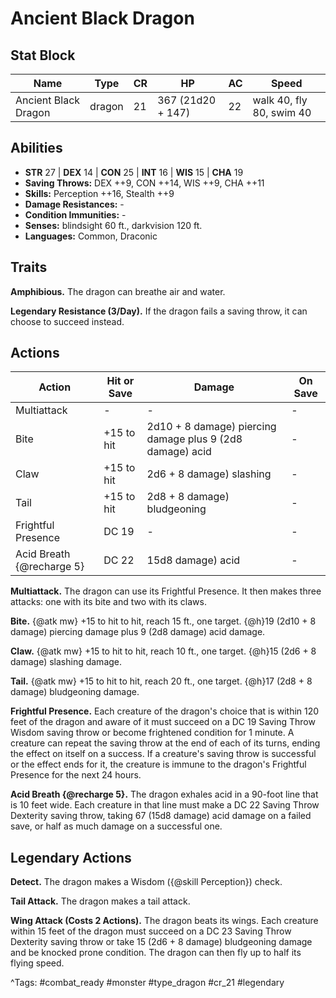 # Ancient Black Dragon

## Stat Block

| Name | Type | CR | HP | AC | Speed |
|------|------|----|----|----|-------|
| Ancient Black Dragon | dragon | 21 | 367 (21d20 + 147) | 22 | walk 40, fly 80, swim 40 |

## Abilities

- **STR** 27 | **DEX** 14 | **CON** 25 | **INT** 16 | **WIS** 15 | **CHA** 19
- **Saving Throws:** DEX ++9, CON ++14, WIS ++9, CHA ++11  
- **Skills:** Perception ++16, Stealth ++9  
- **Damage Resistances:** -  
- **Condition Immunities:** -  
- **Senses:** blindsight 60 ft., darkvision 120 ft.  
- **Languages:** Common, Draconic

## Traits

**Amphibious.** The dragon can breathe air and water.

**Legendary Resistance (3/Day).** If the dragon fails a saving throw, it can choose to succeed instead.


## Actions

| Action | Hit or Save | Damage | On Save |
|--------|--------------|--------|----------|
| Multiattack | - | - | - |
| Bite | +15 to hit | 2d10 + 8 damage) piercing damage plus 9 (2d8 damage) acid | - |
| Claw | +15 to hit | 2d6 + 8 damage) slashing | - |
| Tail | +15 to hit | 2d8 + 8 damage) bludgeoning | - |
| Frightful Presence | DC 19 | - | - |
| Acid Breath {@recharge 5} | DC 22 | 15d8 damage) acid | - |

**Multiattack.** The dragon can use its Frightful Presence. It then makes three attacks: one with its bite and two with its claws.

**Bite.** {@atk mw} +15 to hit to hit, reach 15 ft., one target. {@h}19 (2d10 + 8 damage) piercing damage plus 9 (2d8 damage) acid damage.

**Claw.** {@atk mw} +15 to hit to hit, reach 10 ft., one target. {@h}15 (2d6 + 8 damage) slashing damage.

**Tail.** {@atk mw} +15 to hit to hit, reach 20 ft., one target. {@h}17 (2d8 + 8 damage) bludgeoning damage.

**Frightful Presence.** Each creature of the dragon's choice that is within 120 feet of the dragon and aware of it must succeed on a DC 19 Saving Throw Wisdom saving throw or become frightened condition for 1 minute. A creature can repeat the saving throw at the end of each of its turns, ending the effect on itself on a success. If a creature's saving throw is successful or the effect ends for it, the creature is immune to the dragon's Frightful Presence for the next 24 hours.

**Acid Breath {@recharge 5}.** The dragon exhales acid in a 90-foot line that is 10 feet wide. Each creature in that line must make a DC 22 Saving Throw Dexterity saving throw, taking 67 (15d8 damage) acid damage on a failed save, or half as much damage on a successful one.

## Legendary Actions

**Detect.** The dragon makes a Wisdom ({@skill Perception}) check.

**Tail Attack.** The dragon makes a tail attack.

**Wing Attack (Costs 2 Actions).** The dragon beats its wings. Each creature within 15 feet of the dragon must succeed on a DC 23 Saving Throw Dexterity saving throw or take 15 (2d6 + 8 damage) bludgeoning damage and be knocked prone condition. The dragon can then fly up to half its flying speed.



^Tags: #combat_ready #monster #type_dragon #cr_21 #legendary